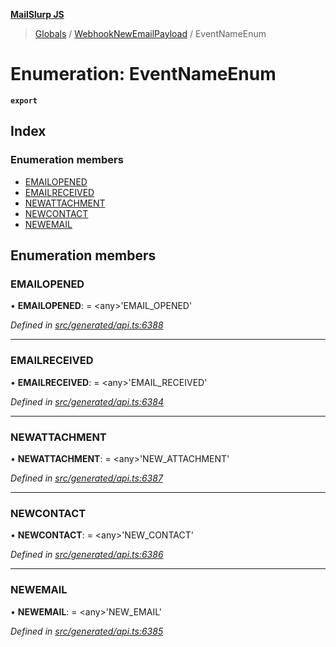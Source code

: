 **[MailSlurp JS](../README.md)**

> [Globals](../README.md) / [WebhookNewEmailPayload](../modules/webhooknewemailpayload.md) / EventNameEnum

# Enumeration: EventNameEnum

**`export`** 

## Index

### Enumeration members

* [EMAILOPENED](webhooknewemailpayload.eventnameenum.md#emailopened)
* [EMAILRECEIVED](webhooknewemailpayload.eventnameenum.md#emailreceived)
* [NEWATTACHMENT](webhooknewemailpayload.eventnameenum.md#newattachment)
* [NEWCONTACT](webhooknewemailpayload.eventnameenum.md#newcontact)
* [NEWEMAIL](webhooknewemailpayload.eventnameenum.md#newemail)

## Enumeration members

### EMAILOPENED

•  **EMAILOPENED**:  = \<any>'EMAIL\_OPENED'

*Defined in [src/generated/api.ts:6388](https://github.com/mailslurp/mailslurp-client/blob/2c659a7/src/generated/api.ts#L6388)*

___

### EMAILRECEIVED

•  **EMAILRECEIVED**:  = \<any>'EMAIL\_RECEIVED'

*Defined in [src/generated/api.ts:6384](https://github.com/mailslurp/mailslurp-client/blob/2c659a7/src/generated/api.ts#L6384)*

___

### NEWATTACHMENT

•  **NEWATTACHMENT**:  = \<any>'NEW\_ATTACHMENT'

*Defined in [src/generated/api.ts:6387](https://github.com/mailslurp/mailslurp-client/blob/2c659a7/src/generated/api.ts#L6387)*

___

### NEWCONTACT

•  **NEWCONTACT**:  = \<any>'NEW\_CONTACT'

*Defined in [src/generated/api.ts:6386](https://github.com/mailslurp/mailslurp-client/blob/2c659a7/src/generated/api.ts#L6386)*

___

### NEWEMAIL

•  **NEWEMAIL**:  = \<any>'NEW\_EMAIL'

*Defined in [src/generated/api.ts:6385](https://github.com/mailslurp/mailslurp-client/blob/2c659a7/src/generated/api.ts#L6385)*
